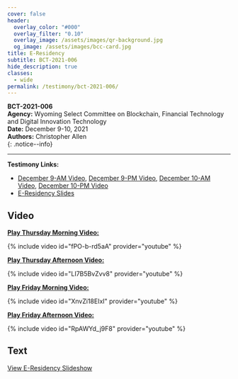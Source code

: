 ```yaml
---
cover: false
header:
  overlay_color: "#000"
  overlay_filter: "0.10"
  overlay_image: /assets/images/qr-background.jpg
  og_image: /assets/images/bcc-card.jpg
title: E-Residency
subtitle: BCT-2021-006
hide_description: true
classes:
  - wide
permalink: /testimony/bct-2021-006/
---
```


**BCT-2021-006**<br>
**Agency:** Wyoming Select Committee on Blockchain, Financial Technology and Digital Innovation Technology<br>
**Date:** December 9-10, 2021<br>
**Authors:** Christopher Allen<br>
{: .notice--info}

---

**Testimony Links:**
* [December 9-AM Video](https://www.youtube.com/watch?v=fPO-b-rd5aA), [December 9-PM Video](https://www.youtube.com/watch?v=LI7B5BvZvv8), [December 10-AM Video](https://www.youtube.com/watch?v=XnvZi18EIxI), [December 10-PM Video](https://www.youtube.com/watch?v=RpAWYd_j9F8)
* [E-Residency Slides](https://wyoleg.gov/InterimCommittee/2021/S19-2021120920-02WYEResidencySlide.pdf)

## Video

[**Play Thursday Morning Video:**](https://www.youtube.com/watch?v=fPO-b-rd5aA)

{% include video id="fPO-b-rd5aA" provider="youtube" %}

[**Play Thursday Afternoon Video:**](https://www.youtube.com/watch?v=LI7B5BvZvv8)

{% include video id="LI7B5BvZvv8" provider="youtube" %}

[**Play Friday Morning Video:**](https://www.youtube.com/watch?v=XnvZi18EIxI)

{% include video id="XnvZi18EIxI" provider="youtube" %}

[**Play Friday Afternoon Video:**](https://www.youtube.com/watch?v=RpAWYd_j9F8)

{% include video id="RpAWYd_j9F8" provider="youtube" %}

## Text

<a href="https://wyoleg.gov/InterimCommittee/2021/S19-2021120920-02WYEResidencySlide.pdf">View E-Residency Slideshow</a>
